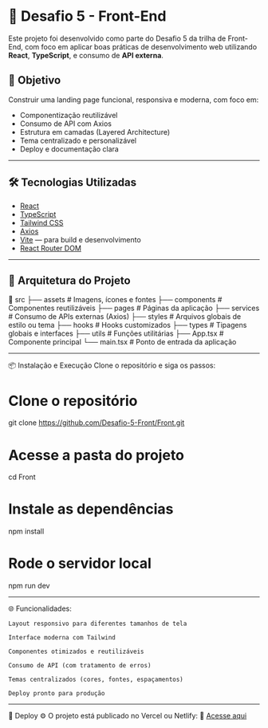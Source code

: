 # 🚀 Desafio 5 - Front-End

Este projeto foi desenvolvido como parte do Desafio 5 da trilha de Front-End, com foco em aplicar boas práticas de desenvolvimento web utilizando **React**, **TypeScript**, e consumo de **API externa**.

## 📌 Objetivo

Construir uma landing page funcional, responsiva e moderna, com foco em:

- Componentização reutilizável
- Consumo de API com Axios
- Estrutura em camadas (Layered Architecture)
- Tema centralizado e personalizável
- Deploy e documentação clara

---

## 🛠️ Tecnologias Utilizadas

- [React](https://reactjs.org/)
- [TypeScript](https://www.typescriptlang.org/)
- [Tailwind CSS](https://tailwindcss.com/)
- [Axios](https://axios-http.com/)
- [Vite](https://vitejs.dev/) — para build e desenvolvimento
- [React Router DOM](https://reactrouter.com/en/main)

---

## 🧱 Arquitetura do Projeto

📁 src
├── assets         # Imagens, ícones e fontes
├── components     # Componentes reutilizáveis
├── pages          # Páginas da aplicação
├── services       # Consumo de APIs externas (Axios)
├── styles         # Arquivos globais de estilo ou tema
├── hooks          # Hooks customizados
├── types          # Tipagens globais e interfaces
├── utils          # Funções utilitárias
├── App.tsx        # Componente principal
└── main.tsx       # Ponto de entrada da aplicação

---

📦 Instalação e Execução
Clone o repositório e siga os passos:

# Clone o repositório
git clone https://github.com/Desafio-5-Front/Front.git

# Acesse a pasta do projeto
cd Front

# Instale as dependências
npm install

# Rode o servidor local
npm run dev

---

🌐 Funcionalidades:

    Layout responsivo para diferentes tamanhos de tela

    Interface moderna com Tailwind

    Componentes otimizados e reutilizáveis

    Consumo de API (com tratamento de erros)

    Temas centralizados (cores, fontes, espaçamentos)

    Deploy pronto para produção

---
📁 Deploy
⚙️  O projeto está publicado no Vercel ou Netlify:
🔗 [Acesse aqui](https://buscasusma-8mp4fznl4-pytwers-projects.vercel.app/)


